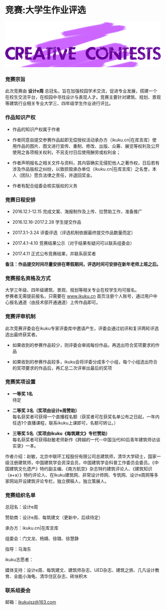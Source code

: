# 竞赛:大学生作业评选  

![大学生作业评选](images/zypb.png)

### 竞赛宗旨  
此次竞赛由 **设计e周** 总冠名，旨在加强校园学术交流，促进专业发展，搭建一个在校生交流平台，在校园中寻找设计与表现人才。竞赛主要针对建筑、规划、景观等建筑行业相关专业大学三、四年级学生作业进行评比。  

### 作品知识产权  
* 作品的知识产权属于作者  

* 作者同意自提交参赛作品起即无偿授权活动承办方（ikuku.cn|在库言库）使用作品的图片、图文进行宣传、重制、修改、出版、众筹、展览等权利及公开使用之各项相关权利，不另支付日后使用酬劳或权利金； 

* 作者声明报名之相关文件与资料，其内容确实无侵犯他人之著作权，日后若有涉及作品版权之纠纷，以致损毁承办单位（ikuku.cn|在库言库）之名誉，本人（团队）愿负法律之责任，并退回奖金。  

* 作者有配合组委会核实版权的义务 

### 竞赛日程安排  
* 2016.12.1-12.15 完成文案、海报制作及上传、拉赞助工作，准备推广  

* 2016.12.16-2017.2.28 学生提交作品  

* 2017.3.1-3.24 评委评选（评选机制依据最终提交作品数量而定）  

* 2017.4.1-4.10 竞赛结果公示（对于结果有疑问可以联系组委会） 

* 2017.4.11 正式公布竞赛结果，并联系获奖者  

**备注：作品提交时间尽量安排在寒假期间，评选时间可安排在新年老师上班之后。**  

### 竞赛报名资格及方式  
大学三年级、四年级建筑、景观、规划等相关专业在校学生均可报名。  
参赛者无需提前报名，只需要在 www.ikuku.cn 首页注册个人账号，通过用户中心报名通道（由技术部开通通道）上传作品即可。  

### 竞赛评审机制  
此次竞赛评委会在ikuku专家评委库中邀请产生，评委会通过初评和复评两轮评选选出最终获奖者。  

* 如果收到的参赛作品较少，则评委会审阅每份作品，再选出符合奖项要求的作品  

* 如果收到的参赛作品较多，ikuku会将评委分成多个小组，每个小组选出符合的奖项要求的作品后，再汇总二次评审出最后的奖项  

### 竞赛奖项设置  
* **一等奖 1名**  
待定

* **二等奖 3名（奖项由设计e周赞助）**  
每名获奖者可获得一个直播程名额（获奖者可在获奖名单公布之日起，一年内任选1个直播课程，联系ikuku上课即可，名额可转让。）

* **三等奖 5名（奖项由ikuku《每筑建文》专栏赞助）**  
每名获奖者可获得赵敏老师新作《跨越的一代--中国当代80后青年建筑师访谈实录》一本。

作者介绍：赵敏，北京中联环工程股份有限公司总建筑师，清华大学硕士，国家一级注册建筑师，中国建筑学会资深会员，中国建筑学会科普工作委员会委员。《中国建筑文化遗产》特约副主编、《南方航空》杂志特约建筑评论人、《建筑知识（a+a）》特约评论人、在Ikuku建筑网、非常设计师网、专筑网、设计e周网等多家网站开设建筑评论专栏，独立撰稿人，独立策展人。

### 竞赛组织名单  
总冠名：设计e周  

赞助商：设计e周、每筑建文（更新中，后续待定）     

承办方：ikuku.cn|在库言库  

组委会：门文龙、杨婧、徐璐、徐慧静  

指导：马海东  

ikuku志愿者：  

媒体支持：设计e周、每筑建文、建筑师杂志、UED杂志、建筑之旅、几凡设计教育、全能小海龟、清华住区杂志、砖块积木    

### 联系组委会  
邮箱：ikukujsz@163.com



